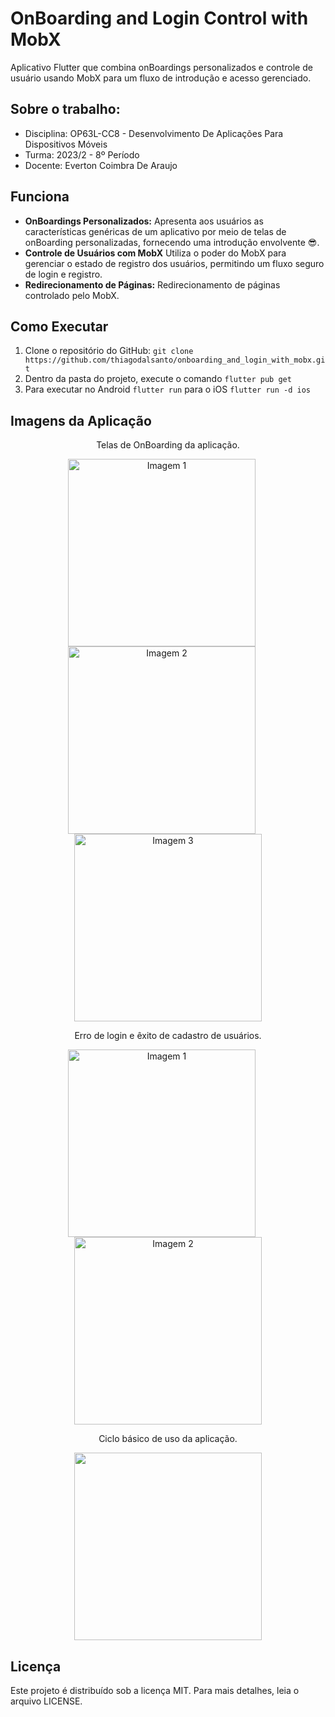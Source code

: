 # OnBoarding and Login Control with MobX
Aplicativo Flutter que combina onBoardings personalizados e controle de usuário usando MobX para um fluxo de introdução e acesso gerenciado.

## Sobre o trabalho:

* Disciplina: OP63L-CC8 - Desenvolvimento De Aplicações Para Dispositivos Móveis		
* Turma: 2023/2 - 8º Período
* Docente: Everton Coimbra De Araujo

## Funciona 
- **OnBoardings Personalizados:** Apresenta aos usuários as características genéricas de um aplicativo por meio de telas de onBoarding personalizadas, fornecendo uma introdução envolvente :sunglasses:.
- **Controle de Usuários com MobX** Utiliza o poder do MobX para gerenciar o estado de registro dos usuários, permitindo um fluxo seguro de login e registro.
- **Redirecionamento de Páginas:** Redirecionamento de páginas controlado pelo MobX.

## Como Executar

1. Clone o repositório do GitHub: `git clone https://github.com/thiagodalsanto/onboarding_and_login_with_mobx.git`
2. Dentro da pasta do projeto, execute o comando `flutter pub get`
3. Para executar no Android `flutter run` para o iOS `flutter run -d ios`

## Imagens da Aplicação

<p align="center">
    Telas de OnBoarding da aplicação.
</p>

<p align="center">
    <img src="https://i.imgur.com/AhwZQLY.png" alt="Imagem 1" width="300" style="margin-right: 20px;">
    <img src="https://i.imgur.com/YNJJphT.png" alt="Imagem 2" width="300" style="margin-right: 20px;">
    <img src="https://i.imgur.com/C7d2U64.png" alt="Imagem 3" width="300">
</p>

<p align="center">
    Erro de login e êxito de cadastro de usuários.
</p>

<p align="center">
    <img src="https://i.imgur.com/EBH0o6p.png" alt="Imagem 1" width="300" style="margin-right: 20px;">
    <img src="https://i.imgur.com/H8Itzay.png" alt="Imagem 2" width="300" >
</p>

<p align="center">
    Ciclo básico de uso da aplicação.
</p>

<p align="center">
    <img src="https://github.com/thiagodalsanto/onboarding_and_login_with_mobx/assets/55465433/6715da82-8805-4e69-9522-828c829172d5" width="300">
<p>

## Licença

Este projeto é distribuído sob a licença MIT. Para mais detalhes, leia o arquivo LICENSE.